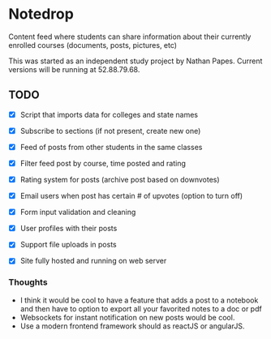 # Notedrop
Content feed where students can share information about their currently enrolled courses (documents, posts, pictures, etc)

This was started as an independent study project by Nathan Papes.
Current versions will be running at 52.88.79.68.

## TODO
- [x] Script that imports data for colleges and state names
- [x] Subscribe to sections (if not present, create new one)
- [x] Feed of posts from other students in the same classes
- [x] Filter feed post by course, time posted and rating
- [x] Rating system for posts (archive post based on downvotes)
- [x] Email users when post has certain # of upvotes (option to turn off)
- [x] Form input validation and cleaning
- [x] User profiles with their posts
- [x] Support file uploads in posts
- [x] Site fully hosted and running on web server


### Thoughts
* I think it would be cool to have a feature that adds a post to a notebook and
then have to option to export all your favorited notes to a doc or pdf
* Websockets for instant notification on new posts would be cool.
* Use a modern frontend framework should as reactJS or angularJS.
